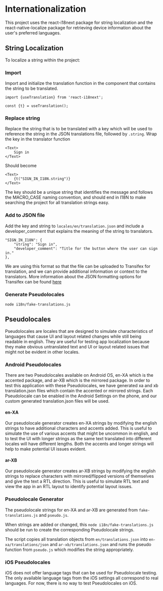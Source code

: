# Internationalization

This project uses the react-i18next package for string localization and the react-native-localize package for retrieving device information about the user's preferred languages.

## String Localization

To localize a string within the project:

### Import

Import and initialize the translation function in the component that contains the string to be translated.

```
import {useTranslation} from 'react-i18next';

```

```
const {t} = useTranslation();
```

### Replace string

Replace the string that is to be translated with a key which will be used to reference the string in the JSON translations file, followed by `.string`. Wrap the key in the translator function

```
<Text>
    Sign in
</Text>
```

Should become

```
<Text>
    {t("SIGN_IN_I18N.string")}
</Text>
```

The key should be a unique string that identifies the message and follows the MACRO_CASE naming convention, and should end in I18N to make searching the project for all translation strings easy.

### Add to JSON file

Add the key and string to `locales/en/translation.json` and include a developer_comment that explains the meaning of the string to translators.

```
"SIGN_IN_I18N": {
    "string": "Sign in",
    "developer_comment": "Title for the button where the user can sign in."
},
```

We are using this format so that the file can be uploaded to Transifex for translation, and we can provide additional information or context to the translators. More information about the JSON formatting options for Transifex can be found [here](https://help.transifex.com/en/articles/6220899-structured-json)

### Generate Pseudolocales

`node i18n/fake-translations.js`

## Pseudolocales

Pseudolocales are locales that are designed to simulate characteristics of languages that cause UI and layout related changes while still being readable in english. They are useful for testing app localization because they make obvious untranslated text and UI or layout related issues that might not be evident in other locales.

### Android Pseudolocales

There are two Pseudolocales available on Android OS, en-XA which is the accented package, and ar-XB which is the mirrored package. In order to test this application with these Pseudolocales, we have generated xa and xb translation.json files which contain the accented or mirrored strings. Each Pseudolocale can be enabled in the Android Settings on the phone, and our custom generated translation.json files will be used.

#### en-XA

Our pseudolocale generator creates en-XA strings by modifying the english strings to have additional characters and accents added. This is useful to simulate the use of various accents that might be uncommon in english, and to test the UI with longer strings as the same text translated into different locales will have different lengths. Both the accents and longer strings will help to make potential UI issues evident.

#### ar-XB

Our pseudolocale generator creates ar-XB strings by modifying the english strings to replace characters with mirrored/flipped versions of themselves and give the text a RTL direction. This is useful to simulate RTL text and view the app in an RTL layout to identify potential layout issues.

### Pseudolocale Generator

The pseudolocale strings for en-XA and ar-XB are generated from `fake-translations.js` and `pseudo.js`.

When strings are added or changed, this `node i18n/fake-translations.js` should be run to create the corresponding Pseudolocale strings.

The script copies all translation objects from `en/translations.json` into `en-xa/translations/json` and `ar-xb/translations.json` and runs the pseudo function from `pseudo.js` which modifies the string appropriately.

### iOS Pseudolocales

iOS does not offer language tags that can be used for Pseudolocale testing. The only available language tags from the iOS settings all correspond to real languages. For now, there is no way to test Pseudolocales on iOS.
